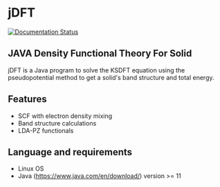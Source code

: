 # jDFT

<a href='https://jdft-gg.readthedocs.io/en/latest/?badge=latest'>
    <img src='https://readthedocs.org/projects/jdft-gg/badge/?version=latest' alt='Documentation Status' />
</a>

## JAVA Density Functional Theory For Solid 
jDFT is a Java program to solve the KSDFT equation using the pseudopotential method to get a solid's band structure and total energy.
## Features
- SCF with electron density mixing
- Band structure calculations
- LDA-PZ functionals
## Language and requirements
- Linux OS
- Java (https://www.java.com/en/download/) version >= 11
